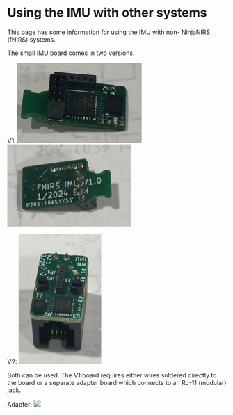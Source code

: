 # Using the IMU with other systems

This page has some information for using the IMU with non- NinjaNIRS (fNIRS) systems.

The small IMU board comes in two versions.

V1:  ![](Images/v1-imu-front.jpg?raw=true)  ![](Images/v1-imu-back.jpg?raw=true)

V2:  ![](Images/v2-imu.jpg?raw=true)

Both can be used.  The V1 board requires either wires soldered
directly to the board or a separate adapter board which connects to an RJ-11 (modular) jack.

Adapter:  ![](Images/adapter.jpeg?raw=true)


